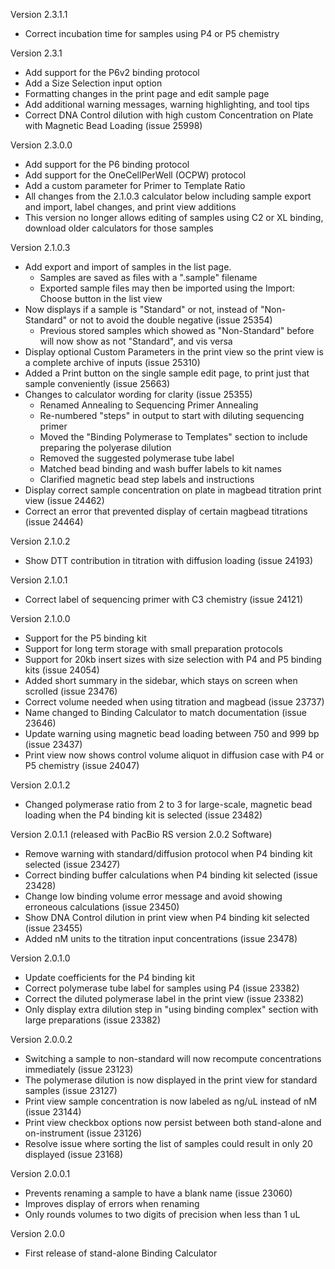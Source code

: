 Version 2.3.1.1
- Correct incubation time for samples using P4 or P5 chemistry

Version 2.3.1
- Add support for the P6v2 binding protocol
- Add a Size Selection input option
- Formatting changes in the print page and edit sample page
- Add additional warning messages, warning highlighting, and tool tips
- Correct DNA Control dilution with high custom Concentration on Plate with Magnetic Bead Loading (issue 25998)

Version 2.3.0.0
- Add support for the P6 binding protocol
- Add support for the OneCellPerWell (OCPW) protocol
- Add a custom parameter for Primer to Template Ratio
- All changes from the 2.1.0.3 calculator below including sample export and import, label changes, and print view additions
- This version no longer allows editing of samples using C2 or XL binding, download older calculators for those samples

Version 2.1.0.3
- Add export and import of samples in the list page. 
    - Samples are saved as files with a ".sample" filename
    - Exported sample files may then be imported using the Import: Choose button in the list view 
- Now displays if a sample is "Standard" or not, instead of "Non-Standard" or not to avoid the double negative (issue 25354)
    - Previous stored samples which showed as "Non-Standard" before will now show as not "Standard", and vis versa
- Display optional Custom Parameters in the print view so the print view is a complete archive of inputs (issue 25310)
- Added a Print button on the single sample edit page, to print just that sample conveniently (issue 25663)
- Changes to calculator wording for clarity (issue 25355)
    - Renamed Annealing to Sequencing Primer Annealing
    - Re-numbered "steps" in output to start with diluting sequencing primer
    - Moved the "Binding Polymerase to Templates" section to include preparing the polyerase dilution
    - Removed the suggested polymerase tube label
    - Matched bead binding and wash buffer labels to kit names
    - Clarified magnetic bead step labels and instructions
- Display correct sample concentration on plate in magbead titration print view (issue 24462)
- Correct an error that prevented display of certain magbead titrations (issue 24464)

Version 2.1.0.2
- Show DTT contribution in titration with diffusion loading (issue 24193)

Version 2.1.0.1
- Correct label of sequencing primer with C3 chemistry (issue 24121)

Version 2.1.0.0
- Support for the P5 binding kit
- Support for long term storage with small preparation protocols
- Support for 20kb insert sizes with size selection with P4 and P5 binding kits (issue 24054)
- Added short summary in the sidebar, which stays on screen when scrolled (issue 23476)
- Correct volume needed when using titration and magbead (issue 23737)
- Name changed to Binding Calculator to match documentation (issue 23646)
- Update warning using magnetic bead loading between 750 and 999 bp (issue 23437)
- Print view now shows control volume aliquot in diffusion case with P4 or P5 chemistry (issue 24047)

Version 2.0.1.2
- Changed polymerase ratio from 2 to 3 for large-scale, magnetic bead loading when the P4 binding kit is selected (issue 23482)

Version 2.0.1.1 
 (released with PacBio RS version 2.0.2 Software)
- Remove warning with standard/diffusion protocol when P4 binding kit selected (issue 23427)
- Correct binding buffer calculations when P4 binding kit selected (issue 23428)
- Change low binding volume error message and avoid showing erroneous calculations (issue 23450)
- Show DNA Control dilution in print view when P4 binding kit selected (issue 23455)
- Added nM units to the titration input concentrations (issue 23478)

Version 2.0.1.0
- Update coefficients for the P4 binding kit
- Correct polymerase tube label for samples using P4 (issue 23382)
- Correct the diluted polymerase label in the print view (issue 23382)
- Only display extra dilution step in "using binding complex" section with large preparations (issue 23382)

Version 2.0.0.2
- Switching a sample to non-standard will now recompute concentrations immediately (issue 23123)
- The polymerase dilution is now displayed in the print view for standard samples (issue 23127)
- Print view sample concentration is now labeled as ng/uL instead of nM (issue 23144)
- Print view checkbox options now persist between both stand-alone and on-instrument (issue 23126)
- Resolve issue where sorting the list of samples could result in only 20 displayed (issue 23168)

Version 2.0.0.1
- Prevents renaming a sample to have a blank name (issue 23060)
- Improves display of errors when renaming
- Only rounds volumes to two digits of precision when less than 1 uL

Version 2.0.0
- First release of stand-alone Binding Calculator
